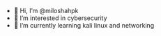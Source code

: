 - 👋 Hi, I’m @miloshahpk
- 👀 I’m interested in cybersecurity
- 🌱 I’m currently learning kali linux and networking


<!---
miloshahpk/miloshahpk is a ✨ special ✨ repository because its `README.md` (this file) appears on your GitHub profile.
You can click the Preview link to take a look at your changes.
--->
